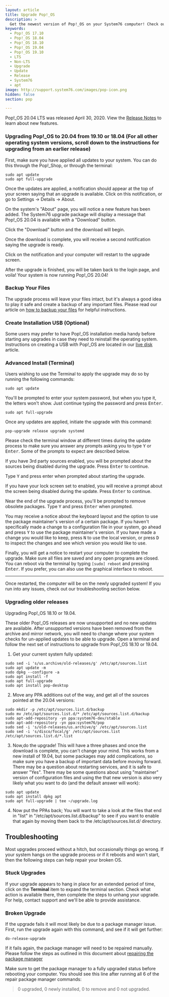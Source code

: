 ```yaml
---
layout: article
title: Upgrade Pop!_OS
description: >
  Get the newest version of Pop!_OS on your System76 computer! Check out our upgrade directions.
keywords:
  - Pop!_OS 17.10
  - Pop!_OS 18.04
  - Pop!_OS 18.10
  - Pop!_OS 19.04
  - Pop!_OS 19.10
  - LTS
  - Non-LTS
  - Upgrade
  - Update
  - Release
  - System76
  - apt
image: http://support.system76.com/images/pop-icon.png
hidden: false
section: pop

---
```

Pop!\_OS 20.04 LTS was released April 30, 2020. View the [Release Notes](/articles/Pop!_OS-20.04-LTS-Release-Notes) to learn about new features.

### Upgrading Pop!\_OS to 20.04 from 19.10 or 18.04 (For all other operating system versions, scroll down to the instructions for upgrading from an earlier release)

First, make sure you have applied all updates to your system. You can do this through the Pop!\_Shop, or through the terminal:

```
sudo apt update
sudo apt full-upgrade
```

Once the updates are applied, a notification should appear at the top of your screen saying that an upgrade is available. Click on this notification, or go to Settings -> Details -> About.

On the system's "About" page, you will notice a new feature has been added. The System76 upgrade package will display a message that Pop!\_OS 20.04 is available with a "Download" button.

Click the "Download" button and the download will begin.

Once the download is complete, you will receive a second notification saying the upgrade is ready.

Click on the notification and your computer will restart to the upgrade screen.

After the upgrade is finished, you will be taken back to the login page, and voila! Your system is now running Pop!\_OS 20.04!

### Backup Your Files

The upgrade process will leave your files intact, but it's always a good idea to play it safe and create a backup of any important files. Please read our article on [how to backup your files](/articles/backup-files/) for helpful instructions.

### Create Installation USB (Optional)

Some users may prefer to have Pop!\_OS installation media handy before starting any upgrades in case they need to reinstall the operating system. Instructions on creating a USB with Pop!\_OS are located in our [live disk](/articles/live-disk/) article.

### Advanced Install (Terminal)

Users wishing to use the Terminal to apply the upgrade may do so by running the following commands:

```
sudo apt update
```
You'll be prompted to enter your system password, but when you type it, the letters won't show. Just continue typing the password and press <kbd>Enter</kbd>.

```
sudo apt full-upgrade
```

Once any updates are applied, initiate the upgrade with this command:

```
pop-upgrade release upgrade systemd
```

Please check the terminal window at different times during the update process to make sure you answer any prompts asking you to type <kbd>Y</kbd> or <kbd>Enter</kbd>. Some of the prompts to expect are described below.

If you have 3rd party sources enabled, you will be prompted about the sources being disabled during the upgrade. Press <kbd>Enter</kbd> to continue.

Type <kbd>Y</kbd> and press enter when prompted about starting the upgrade.

If you have your lock screen set to enabled, you will receive a prompt about the screen being disabled during the update. Press <kbd>Enter</kbd> to continue.

Near the end of the upgrade process, you'll be prompted to remove obsolete packages. Type <kbd>Y</kbd> and press <kbd>Enter</kbd>  when prompted.

You may receive a notice about the keyboard layout and the option to use the package maintainer's version of a certain package. If you haven't specifically made a change to a configuration file in your system, go ahead and press <kbd>Y</kbd> to use the package maintainer's version. If you have made a change you would like to keep, press <kbd>N</kbd> to use the local version, or press <kbd>D</kbd> to inspect the changes and see which version you would like to use.

Finally, you will get a notice to restart your computer to complete the upgrade. Make sure all files are saved and any open programs are closed. You can reboot via the terminal by typing `[sudo] reboot` and pressing <kbd>Enter</kbd>. If you prefer, you can also use the graphical interface to reboot.

---

Once restarted, the computer will be on the newly upgraded system! If you run into any issues, check out our troubleshooting section below.

### Upgrading older releases

Upgrading Pop!\_OS 18.10 or 19.04.

These older Pop!\_OS releases are now unsupported and no new updates are available. After unsupported versions have been removed from the archive and mirror network, you will need to change where your system checks for un-applied updates to be able to upgrade. Open a terminal and follow the next set of instructions to upgrade from Pop!\_OS 18.10 or 19.04.

1) Get your current system fully updated:
```
sudo sed -i 's/us.archive/old-releases/g' /etc/apt/sources.list
sudo apt update -m
sudo dpkg --configure -a
sudo apt install -f
sudo apt full-upgrade
sudo apt install pop-desktop
```

2) Move any PPA additions out of the way, and get all of the sources pointed at the 20.04 versions:
```
sudo mkdir -p /etc/apt/sources.list.d/backup
sudo mv /etc/apt/sources.list.d/* /etc/apt/sources.list.d/backup
sudo apt-add-repository -yn ppa:system76-dev/stable
sudo apt-add-repository -yn ppa:system76/pop
sudo sed -i 's/old-releases/us.archive/g' /etc/apt/sources.list
sudo sed -i 's/disco/focal/g' /etc/apt/sources.list /etc/apt/sources.list.d/*.list
```

3) Now,do the upgrade! This will have a three phases and once the download is complete, you can't change your mind. This works from a new install of 19.04, but some packages may add complications, so make sure you have a backup of important data before moving forward. There may be a question about restarting services, and it is safe to answer "Yes". There may be some questions about using "maintainer" version of configuration files and using the that new version is also very likely what you want to do (and the default answer will work):
```
sudo apt update
sudo apt install dpkg apt
sudo apt full-upgrade | tee ~/upgrade.log
```

4) Now put the PPAs back; You will want to take a look at the files that end in "list" in "/etc/apt/sources.list.d/backup" to see if you want to enable that again by moving them back to the /etc/apt/sources.list.d/ directory.

## Troubleshooting

Most upgrades proceed without a hitch, but occasionally things go wrong. If your system hangs on the upgrade process or if it reboots and won't start, then the following steps can help repair your broken OS.

### Stuck Upgrades

If your upgrade appears to hang in place for an extended period of time, click on the **Terminal** item to expand the terminal section. Check what action is available there, then complete the steps to unhang your upgrade. For help, contact support and we'll be able to provide assistance.

### Broken Upgrade

If the upgrade fails it will most likely be due to a package manager issue.  First, run the upgrade again with this command, and see if it will get further:

```
do-release-upgrade
```

If it fails again, the package manager will need to be repaired manually.  Please follow the steps as outlined in this document about [repairing the package manager](/articles/package-manager-pop/)

Make sure to get the package manager to a fully upgraded status before rebooting your computer.  You should see this line after running all 6 of the repair package manager commands:

> 0 upgraded, 0 newly installed, 0 to remove and 0 not upgraded.
